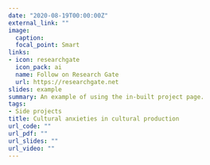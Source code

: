```yaml
---
date: "2020-08-19T00:00:00Z"
external_link: ""
image:
  caption: 
  focal_point: Smart
links:
- icon: researchgate
  icon_pack: ai
  name: Follow on Research Gate
  url: https://researchgate.net
slides: example
summary: An example of using the in-built project page.
tags:
- Side projects
title: Cultural anxieties in cultural production
url_code: ""
url_pdf: ""
url_slides: ""
url_video: ""
---
```

